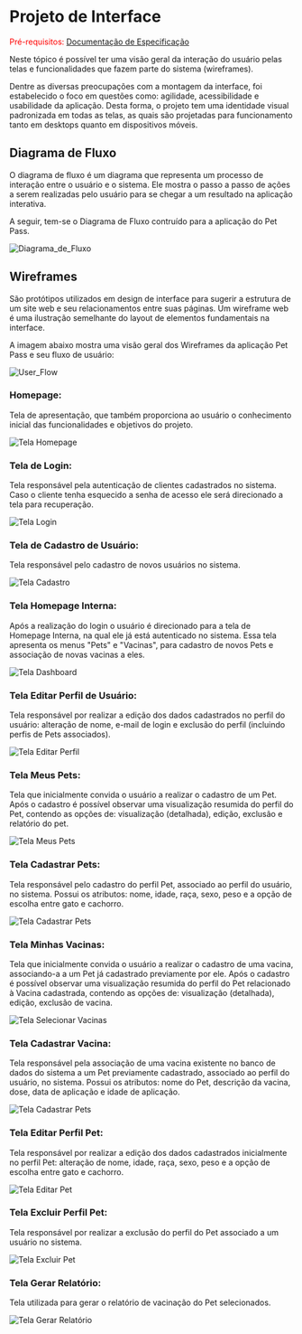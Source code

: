 
# Projeto de Interface

<span style="color:red">Pré-requisitos: <a href="2-Especificação do Projeto.md"> Documentação de Especificação</a></span>

Neste tópico é possível ter uma visão geral da interação do usuário pelas telas e funcionalidades que fazem parte do sistema (wireframes).

Dentre as diversas preocupações com a montagem da interface, foi estabelecido o foco em questões como: agilidade, acessibilidade e usabilidade da aplicação. Desta forma, o projeto tem uma identidade visual padronizada em todas as telas, as quais são projetadas para funcionamento tanto em desktops quanto em dispositivos móveis.

## Diagrama de Fluxo

O diagrama de fluxo é um diagrama que representa um processo de interação entre o usuário e o sistema. Ele mostra o passo a passo de ações a serem realizadas pelo usuário para se chegar a um resultado na aplicação interativa.

A seguir, tem-se o Diagrama de Fluxo contruído para a aplicação do Pet Pass.

![Diagrama_de_Fluxo](https://github.com/ICEI-PUC-Minas-PMV-ADS/pmv-ads-2021-2-e2-proj-int-t3-petpass/blob/main/docs/img/Diagrama%20de%20Fluxo.png?raw=true)

## Wireframes

São protótipos utilizados em design de interface para sugerir a estrutura de um site web e seu relacionamentos entre suas páginas. Um wireframe web é uma ilustração semelhante do layout de elementos fundamentais na interface.

A imagem abaixo mostra uma visão geral dos Wireframes da aplicação Pet Pass e seu fluxo de usuário:

![User_Flow](https://github.com/ICEI-PUC-Minas-PMV-ADS/pmv-ads-2021-2-e2-proj-int-t3-petpass/blob/main/docs/img/User_flow1.PNG?raw=true)
 
### Homepage:

Tela de apresentação, que também proporciona ao usuário o conhecimento inicial das funcionalidades e objetivos do projeto.

![Tela Homepage](https://github.com/ICEI-PUC-Minas-PMV-ADS/pmv-ads-2021-2-e2-proj-int-t3-petpass/blob/main/docs/img/Homepage1.PNG?raw=true)

### Tela de Login:

Tela responsável pela autenticação de clientes cadastrados no sistema. Caso o cliente tenha esquecido a senha de acesso ele será direcionado a tela para recuperação.

![Tela Login](https://github.com/ICEI-PUC-Minas-PMV-ADS/pmv-ads-2021-2-e2-proj-int-t3-petpass/blob/main/docs/img/login.PNG?raw=true)

### Tela de Cadastro de Usuário:

Tela responsável pelo cadastro de novos usuários no sistema.

![Tela Cadastro](https://github.com/ICEI-PUC-Minas-PMV-ADS/pmv-ads-2021-2-e2-proj-int-t3-petpass/blob/main/docs/img/cadastrarUser.PNG?raw=true)

### Tela Homepage Interna:

Após a realização do login o usuário é direcionado para a tela de Homepage Interna, na qual ele já está autenticado no sistema. Essa tela apresenta os menus "Pets" e "Vacinas", para cadastro de novos Pets e associação de novas vacinas a eles.

![Tela Dashboard](https://github.com/ICEI-PUC-Minas-PMV-ADS/pmv-ads-2021-2-e2-proj-int-t3-petpass/blob/main/docs/img/Homepage_Interna.PNG?raw=true)

### Tela Editar Perfil de Usuário:

Tela responsável por realizar a edição dos dados cadastrados no perfil do usuário: alteração de nome, e-mail de login e exclusão do perfil (incluindo perfis de Pets associados). 

![Tela Editar Perfil](https://github.com/ICEI-PUC-Minas-PMV-ADS/pmv-ads-2021-2-e2-proj-int-t3-petpass/blob/main/docs/img/editarUser.PNG?raw=true)

### Tela Meus Pets:

Tela que inicialmente convida o usuário a realizar o cadastro de um Pet. Após o cadastro é possível observar uma visualização resumida do perfil do Pet, contendo as opções de: visualização (detalhada), edição, exclusão e relatório do pet.

![Tela Meus Pets](https://github.com/ICEI-PUC-Minas-PMV-ADS/pmv-ads-2021-2-e2-proj-int-t3-petpass/blob/main/docs/img/meusPets.PNG?raw=true)

### Tela Cadastrar Pets:

Tela responsável pelo cadastro do perfil Pet, associado ao perfil do usuário, no sistema. Possui os atributos: nome, idade, raça, sexo, peso e a opção de escolha entre gato e cachorro.

![Tela Cadastrar Pets](img/Teste03-et4.PNG)

### Tela Minhas Vacinas:

Tela que inicialmente convida o usuário a realizar o cadastro de uma vacina, associando-a a um Pet já cadastrado previamente por ele. Após o cadastro é possível observar uma visualização resumida do perfil do Pet relacionado à Vacina cadastrada, contendo as opções de: visualização (detalhada), edição, exclusão de vacina.

![Tela Selecionar Vacinas](https://github.com/ICEI-PUC-Minas-PMV-ADS/pmv-ads-2021-2-e2-proj-int-t3-petpass/blob/main/docs/img/minhasVacinas.PNG?raw=true)

### Tela Cadastrar Vacina:

Tela responsável pela associação de uma vacina existente no banco de dados do sistema a um Pet previamente cadastrado, associado ao perfil do usuário, no sistema. Possui os atributos: nome do Pet, descrição da vacina, dose, data de aplicação e idade de aplicação.

![Tela Cadastrar Pets](https://github.com/ICEI-PUC-Minas-PMV-ADS/pmv-ads-2021-2-e2-proj-int-t3-petpass/blob/main/docs/img/cadastrarVacinas.PNG?raw=true)

### Tela Editar Perfil Pet:

Tela responsável por realizar a edição dos dados cadastrados inicialmente no perfil Pet: alteração de nome, idade, raça, sexo, peso e a opção de escolha entre gato e cachorro.

![Tela Editar Pet](img/ct11-editar-pet.png)

### Tela Excluir Perfil Pet:

Tela responsável por realizar a exclusão do perfil do Pet associado a um usuário no sistema.

![Tela Excluir Pet](img/Teste07-et4.PNG)

### Tela Gerar Relatório:

Tela utilizada para gerar o relatório de vacinação do Pet selecionados.

![Tela Gerar Relatório](img/Teste06-et4.PNG)
